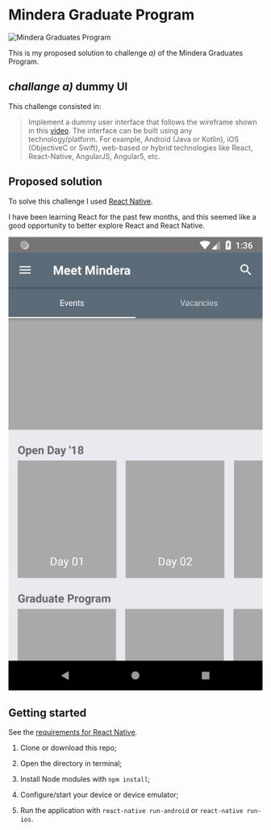 # Mindera Graduate Program

![Mindera Graduates Program](https://workablehr.s3.amazonaws.com/uploads/photos/108453/d0ab92b009c4641d47c3c6bdd150279c.png)

This is my proposed solution to challenge *a)* of the Mindera Graduates Program.


## *challange a)* dummy UI

This challenge consisted in:
> Implement a dummy user interface that follows the wireframe shown in this [video](https://tinyurl.com/mindera-graduates-app).
> The interface can be built using any technology/platform. For example, Android (Java or Kotlin), iOS (ObjectiveC or Swift), web-based or hybrid technologies like React, React-Native, AngularJS, Angular5, etc.


## Proposed solution

To solve this challenge I used [React Native](https://facebook.github.io/react-native/).

I have been learning React for the past few months, and this seemed like a good opportunity to better explore React and React Native.

![App screenshot](screenshot.png)

## Getting started

See the [requirements for React Native](https://facebook.github.io/react-native/docs/getting-started.html).

1. Clone or download this repo;

2. Open the directory in terminal;

3. Install Node modules with `npm install`;

4. Configure/start your device or device emulator;

5. Run the application with `react-native run-android` or `react-native run-ios`.